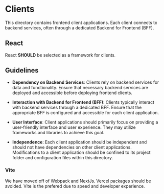 # Clients

This directory contains frontend client applications. Each client connects to
backend services, often through a dedicated Backend for Frontend (BFF).

## React

React **SHOULD** be selected as a framework for clients.

## Guidelines

- **Dependency on Backend Services**: Clients rely on backend services for data
  and functionality. Ensure that necessary backend services are deployed and
  accessible before deploying frontend clients.

- **Interaction with Backend for Frontend (BFF)**: Clients typically interact
  with backend services through a dedicated BFF. Ensure that the appropriate BFF
  is configured and accessible for each client application.

- **User Interface**: Client applications should primarily focus on providing a
  user-friendly interface and user experience. They may utilize frameworks and
  libraries to achieve this goal.

- **Independence**: Each client application should be independent and should not
  have dependencies on other client applications. Modifications to a client
  application should be confined to its project folder and configuration files
  within this directory.

### Vite

We have moved off of Webpack and NextJs. Vercel packages should be avoided. Vite
is the prefered due to speed and developer experience.
